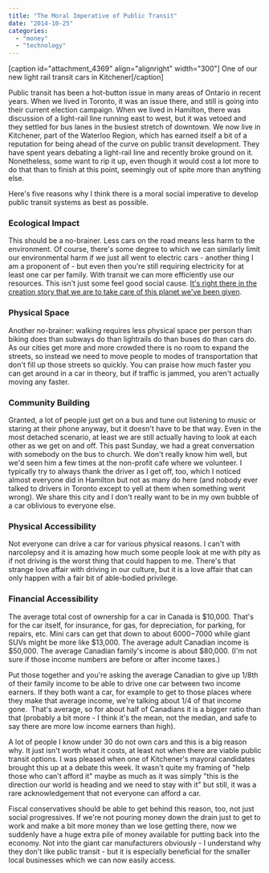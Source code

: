 ```yaml
---
title: "The Moral Imperative of Public Transit"
date: "2014-10-25"
categories: 
  - "money"
  - "technology"
---
```


\[caption id="attachment\_4369" align="alignright" width="300"\] One of our new light rail transit cars in Kitchener\[/caption\]

Public transit has been a hot-button issue in many areas of Ontario in recent years. When we lived in Toronto, it was an issue there, and still is going into their current election campaign. When we lived in Hamilton, there was discussion of a light-rail line running east to west, but it was vetoed and they settled for bus lanes in the busiest stretch of downtown. We now live in Kitchener, part of the Waterloo Region, which has earned itself a bit of a reputation for being ahead of the curve on public transit development. They have spent years debating a light-rail line and recently broke ground on it. Nonetheless, some want to rip it up, even though it would cost a lot more to do that than to finish at this point, seemingly out of spite more than anything else.

Here's five reasons why I think there is a moral social imperative to develop public transit systems as best as possible.<!--more-->

### Ecological Impact

This should be a no-brainer. Less cars on the road means less harm to the environment. Of course, there's some degree to which we can similarly limit our environmental harm if we just all went to electric cars - another thing I am a proponent of - but even then you're still requiring electricity for at least one car per family. With transit we can more efficiently use our resources. This isn't just some feel good social cause. [It's right there in the creation story that we are to take care of this planet we've been given](http://anabaptistredux.com/dominion-over-the-earth/ "Dominion Over the Earth").

### Physical Space

Another no-brainer: walking requires less physical space per person than biking does than subways do than lightrails do than buses do than cars do. As our cities get more and more crowded there is no room to expand the streets, so instead we need to move people to modes of transportation that don't fill up those streets so quickly. You can praise how much faster you can get around in a car in theory, but if traffic is jammed, you aren't actually moving any faster.

### Community Building

Granted, a lot of people just get on a bus and tune out listening to music or staring at their phone anyway, but it doesn't have to be that way. Even in the most detached scenario, at least we are still actually having to look at each other as we get on and off. This past Sunday, we had a great conversation with somebody on the bus to church. We don't really know him well, but we'd seen him a few times at the non-profit cafe where we volunteer. I typically try to always thank the driver as I get off, too, which I noticed almost everyone did in Hamilton but not as many do here (and nobody ever talked to drivers in Toronto except to yell at them when something went wrong). We share this city and I don't really want to be in my own bubble of a car oblivious to everyone else.

### Physical Accessibility

Not everyone can drive a car for various physical reasons. I can't with narcolepsy and it is amazing how much some people look at me with pity as if not driving is the worst thing that could happen to me. There's that strange love affair with driving in our culture, but it is a love affair that can only happen with a fair bit of able-bodied privilege.

### Financial Accessibility

The average total cost of ownership for a car in Canada is $10,000. That's for the car itself, for insurance, for gas, for depreciation, for parking, for repairs, etc. Mini cars can get that down to about $6000-$7000 while giant SUVs might be more like $13,000. The average adult Canadian income is $50,000. The average Canadian family's income is about $80,000. (I'm not sure if those income numbers are before or after income taxes.)

Put those together and you're asking the average Canadian to give up 1/8th of their family income to be able to drive one car between two income earners. If they both want a car, for example to get to those places where they make that average income, we're talking about 1/4 of that income gone.  That's average, so for about half of Canadians it is a bigger ratio than that (probably a bit more - I think it's the mean, not the median, and safe to say there are more low income earners than high).

A lot of people I know under 30 do not own cars and this is a big reason why. It just isn't worth what it costs, at least not when there are viable public transit options. I was pleased when one of Kitchener's mayoral candidates brought this up at a debate this week. It wasn't quite my framing of "help those who can't afford it" maybe as much as it was simply "this is the direction our world is heading and we need to stay with it" but still, it was a rare acknowledgement that not everyone can afford a car.

Fiscal conservatives should be able to get behind this reason, too, not just social progressives. If we're not pouring money down the drain just to get to work and make a bit more money than we lose getting there, now we suddenly have a huge extra pile of money available for putting back into the economy. Not into the giant car manufacturers obviously - I understand why they don't like public transit - but it is especially beneficial for the smaller local businesses which we can now easily access.
